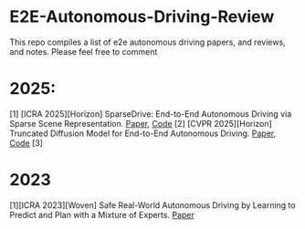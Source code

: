# E2E-Autonomous-Driving-Review
This repo compiles a list of e2e autonomous driving papers, and reviews, and notes. Please feel free to comment


# 2025: 
[1] [ICRA 2025][Horizon] SparseDrive: End-to-End Autonomous Driving via Sparse Scene Representation. [Paper](https://arxiv.org/pdf/2405.19620), [Code](https://github.com/swc-17/SparseDrive)
[2] [CVPR 2025][Horizon] Truncated Diffusion Model for End-to-End Autonomous Driving. [Paper](https://arxiv.org/abs/2411.15139), [Code](https://github.com/hustvl/DiffusionDrive)
[3] 
# 2023
[1][ICRA 2023][Woven] Safe Real-World Autonomous Driving by Learning to Predict and Plan with a Mixture of Experts. [Paper](https://arxiv.org/abs/2211.02131)
